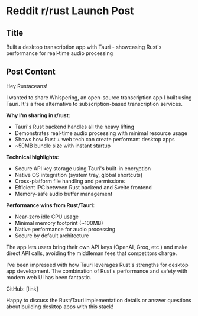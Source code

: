 # Reddit r/rust Launch Post

## Title

Built a desktop transcription app with Tauri - showcasing Rust's performance for real-time audio processing

## Post Content

Hey Rustaceans!

I wanted to share Whispering, an open-source transcription app I built using Tauri. It's a free alternative to subscription-based transcription services.

**Why I'm sharing in r/rust:**
- Tauri's Rust backend handles all the heavy lifting
- Demonstrates real-time audio processing with minimal resource usage
- Shows how Rust + web tech can create performant desktop apps
- ~50MB bundle size with instant startup

**Technical highlights:**
- Secure API key storage using Tauri's built-in encryption
- Native OS integration (system tray, global shortcuts)
- Cross-platform file handling and permissions
- Efficient IPC between Rust backend and Svelte frontend
- Memory-safe audio buffer management

**Performance wins from Rust/Tauri:**
- Near-zero idle CPU usage
- Minimal memory footprint (~100MB)
- Native performance for audio processing
- Secure by default architecture

The app lets users bring their own API keys (OpenAI, Groq, etc.) and make direct API calls, avoiding the middleman fees that competitors charge.

I've been impressed with how Tauri leverages Rust's strengths for desktop app development. The combination of Rust's performance and safety with modern web UI has been fantastic.

GitHub: [link]

Happy to discuss the Rust/Tauri implementation details or answer questions about building desktop apps with this stack!